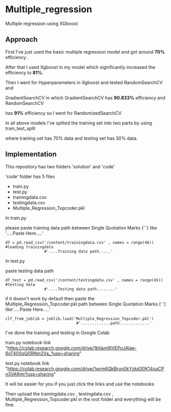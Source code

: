 # Multiple_regression
Multiple regression using XGboost 





## Approach
 

First I've just used the basic multiple regression model and got around **70%** efficiency .

After that I used Xgboost in my model which significantly increased the efficiency to **81%**.

Then I went for Hyperparameters in Xgboost and tested RandomSearchCV and 

GradientSearchCV in which GradientSearchCV has **90.833%** efficiency  and RandomSearchCV

has **91%** efficiency so I went for RandomizedSearchCV.

In all above models I've splited the training set into two parts by using train_test_split

where training set has 70% data and testing set has 30% data.
## Implementation      


This repository has two folders 'solution'  and 'code'

'code' folder has 5 files 

- train.py
- test.py
- trainingdata.csv
- testingdata.csv
- Multiple_Regression_Topcoder.pkl

In train.py 

please paste training data path between Single Quotation Marks (‘ ’) like  '.....Paste Here.....' 

```
df = pd.read_csv('/content/trainingdata.csv' , names = range(46))      #loading trainingdata          
                 #'....Training data path.....'

```
In test.py

paste testing data path
```
df_test = pd.read_csv('/content/testingdata.csv' , names = range(45))  #testing data
                 #'....Testing data path........' 
```

if it doesn't work by default then paste the  Multiple_Regression_Topcoder.pkl path between Single Quotation Marks (‘ ’) like'.....Paste Here.....'
```
clf_from_joblib = joblib.load('Multiple_Regression_Topcoder.pkl')  
                               #'.............path.............' 

```

I've done the training and testing in   Google Colab

train.py notebook link  "https://colab.research.google.com/drive/1bVam9IVEPoJAlae-6oT400qQ0RNm2Va_?usp=sharing"

test.py notebook link   "https://colab.research.google.com/drive/1wrm6QkBrun0kYzkd30K14oaCPn3VARmr?usp=sharing"

It will be easier for you if you just click the  links and use the notebooks

Then  upload the trainingdata.csv  ,   testingdata.csv   ,  Multiple_Regression_Topcoder.pkl in the root folder and everything will be fine.

